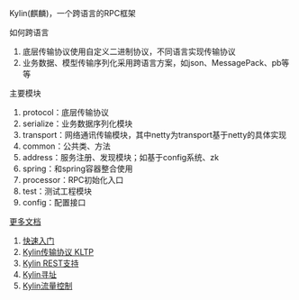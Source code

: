 
Kylin(麒麟)，一个跨语言的RPC框架

如何跨语言

1. 底层传输协议使用自定义二进制协议，不同语言实现传输协议
2. 业务数据、模型传输序列化采用跨语言方案，如json、MessagePack、pb等等


主要模块

1. protocol：底层传输协议
2. serialize：业务数据序列化模块
3. transport：网络通讯传输模块，其中netty为transport基于netty的具体实现
4. common：公共类、方法
5. address：服务注册、发现模块；如基于config系统、zk
6. spring：和spring容器整合使用
7. processor：RPC初始化入口
8. test：测试工程模块
9. config：配置接口


[更多文档](/docs)

1. [快速入门](/docs/quikstart.md)
2. [Kylin传输协议 KLTP](/docs/protocol.md)
3. [Kylin REST支持](/docs/restful.md)
4. [Kylin寻址](/docs/address.md)
5. [Kylin流量控制](/docs/traffic.md)
